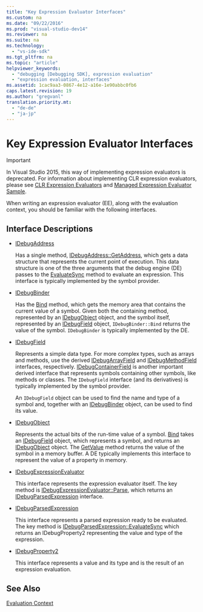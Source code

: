 ```yaml
---
title: "Key Expression Evaluator Interfaces"
ms.custom: na
ms.date: "09/22/2016"
ms.prod: "visual-studio-dev14"
ms.reviewer: na
ms.suite: na
ms.technology: 
  - "vs-ide-sdk"
ms.tgt_pltfrm: na
ms.topic: "article"
helpviewer_keywords: 
  - "debugging [Debugging SDK], expression evaluation"
  - "expression evaluation, interfaces"
ms.assetid: 1cac9aa3-0867-4e12-a16e-1e90abbc0fb6
caps.latest.revision: 19
ms.author: "gregvanl"
translation.priority.mt: 
  - "de-de"
  - "ja-jp"
---
```

# Key Expression Evaluator Interfaces
> [!IMPORTANT]
>  In Visual Studio 2015, this way of implementing expression evaluators is deprecated. For information about implementing CLR expression evaluators, please see [CLR Expression Evaluators](https://github.com/Microsoft/ConcordExtensibilitySamples/wiki/CLR-Expression-Evaluators) and [Managed Expression Evaluator Sample](https://github.com/Microsoft/ConcordExtensibilitySamples/wiki/Managed-Expression-Evaluator-Sample).  
  
 When writing an expression evaluator (EE), along with the evaluation context, you should be familiar with the following interfaces.  
  
## Interface Descriptions  
  
-   [IDebugAddress](../vs140/idebugaddress.md)  
  
     Has a single method, [IDebugAddress::GetAddress](../vs140/idebugaddress--getaddress.md), which gets a data structure that represents the current point of execution. This data structure is one of the three arguments that the debug engine (DE) passes to the [EvaluateSync](../vs140/idebugparsedexpression--evaluatesync.md) method to evaluate an expression. This interface is typically implemented by the symbol provider.  
  
-   [IDebugBinder](../vs140/idebugbinder.md)  
  
     Has the [Bind](../vs140/idebugbinder--bind.md) method, which gets the memory area that contains the current value of a symbol. Given both the containing method, represented by an [IDebugObject](../vs140/idebugobject.md) object, and the symbol itself, represented by an [IDebugField](../vs140/idebugfield.md) object, `IDebugBinder::Bind` returns the value of the symbol. `IDebugBinder` is typically implemented by the DE.  
  
-   [IDebugField](../vs140/idebugfield.md)  
  
     Represents a simple data type. For more complex types, such as arrays and methods, use the derived [IDebugArrayField](../vs140/idebugarrayfield.md) and [IDebugMethodField](../vs140/idebugmethodfield.md) interfaces, respectively. [IDebugContainerField](../vs140/idebugcontainerfield.md) is another important derived interface that represents symbols containing other symbols, like methods or classes. The `IDebugField` interface (and its derivatives) is typically implemented by the symbol provider.  
  
     An `IDebugField` object can be used to find the name and type of a symbol and, together with an [IDebugBinder](../vs140/idebugbinder.md) object, can be used to find its value.  
  
-   [IDebugObject](../vs140/idebugobject.md)  
  
     Represents the actual bits of the run-time value of a symbol. [Bind](../vs140/idebugbinder--bind.md) takes an [IDebugField](../vs140/idebugfield.md) object, which represents a symbol, and returns an [IDebugObject](../vs140/idebugobject.md) object. The [GetValue](../vs140/idebugobject--getvalue.md) method returns the value of the symbol in a memory buffer. A DE typically implements this interface to represent the value of a property in memory.  
  
-   [IDebugExpressionEvaluator](../vs140/idebugexpressionevaluator.md)  
  
     This interface represents the expression evaluator itself. The key method is [IDebugExpressionEvaluator::Parse](../vs140/idebugexpressionevaluator--parse.md), which returns an [IDebugParsedExpression](../vs140/idebugparsedexpression.md) interface.  
  
-   [IDebugParsedExpression](../vs140/idebugparsedexpression.md)  
  
     This interface represents a parsed expression ready to be evaluated. The key method is [IDebugParsedExpression::EvaluateSync](../vs140/idebugparsedexpression--evaluatesync.md) which returns an IDebugProperty2 representing the value and type of the expression.  
  
-   [IDebugProperty2](../vs140/idebugproperty2.md)  
  
     This interface represents a value and its type and is the result of an expression evaluation.  
  
## See Also  
 [Evaluation Context](../vs140/evaluation-context.md)